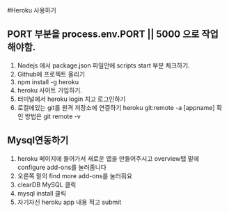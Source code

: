 #Heroku 사용하기

## PORT 부분을 process.env.PORT || 5000 으로 작업해야함.

1. Nodejs 에서 package.json 파일안에 scripts start 부분 체크하기.
2. Github에 프로젝트 올리기
3. npm install -g heroku
4. heroku 사이트 가입하기.
5. 터미널에서 heroku login 치고 로그인하기
6. 로컬에있는 git를 원격 저장소에 연결하기 heroku git:remote -a [appname]
    확인 방법은 git remote -v


## Mysql연동하기

1. heroku 페이지에 들어가서 새로운 앱을 만들어주시고 overview탭 밑에 configure add-ons를 눌러줍니다
2. 오른쪽 밑의 find more add-ons를 눌러줘요
3. clearDB MySQL 클릭
4. mysql install 클릭
5. 자기자신 heroku app 내용 적고 submit